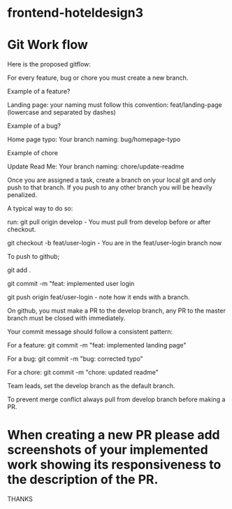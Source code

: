 # frontend-hoteldesign3
# Git Work flow
Here is the proposed gitflow:

For every feature, bug or chore you must create a new branch.

Example of a feature?

Landing page: your naming must follow this convention: feat/landing-page (lowercase and separated by dashes)

Example of a bug?

Home page typo: Your branch naming: bug/homepage-typo

Example of chore

Update Read Me: Your branch naming: chore/update-readme

Once you are assigned a task, create a branch on your local git and only push to that branch. If you push to any other branch you will be heavily penalized.

A typical way to do so:

run: git pull origin develop - You must pull from develop before or after checkout.

git checkout -b feat/user-login - You are in the feat/user-login branch now

To push to github;

git add .

git commit -m "feat: implemented user login

git push origin feat/user-login - note how it ends with a branch.

On github, you must make a PR to the develop branch, any PR to the master branch must be closed with immediately.

Your commit message should follow a consistent pattern:

For a feature: git commit -m "feat: implemented landing page"

For a bug: git commit -m "bug: corrected typo"

For a chore: git commit -m "chore: updated readme"

Team leads, set the develop branch as the default branch.

To prevent merge conflict always pull from develop branch before making a PR.

# When creating a new PR please add screenshots of your implemented work showing its responsiveness to the description of the PR.
THANKS
